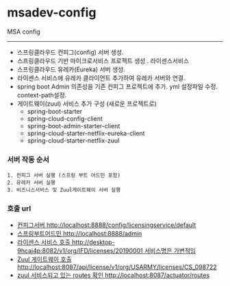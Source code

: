 # msadev-config
MSA config

---------

* 스프링클라우드 컨피그(config) 서버 생성.
* 스프링클라우드 기반 마이크로서비스 프로젝트 생성 . 라이센스서비스
* 스프링클라우드 유레카(Eureka) 서버 생성.
* 라이센스 서비스에 유레카 클라이언트 추가하여 유레카 서버와 연결.
* spring boot Admin 의존성을 기존 컨피그 프로젝트에 추가. yml 설정파일 수정. context-path설정.
* 게이트웨이(zuul) 서비스 추가 구성 (새로운 프로젝트로)
  * spring-boot-starter
  * spring-cloud-config-client
  * spring-boot-admin-starter-client
  * spring-cloud-starter-netflix-eureka-client
  * spring-cloud-starter-netflix-zuul

### 서버 작동 순서
```
1. 컨피그 서버 실행 (스프링 부트 어드민 포함)
2. 유레카 서버 실행
3. 비즈니스서비스 및 Zuul게이트웨이 서버 실행
```
### 호출 url
* [컨피그서버 http://localhost:8888/config/licensingservice/default](http://localhost:8888/config/licensingservice/default)
* [스프링부트어드민 http://localhost:8888/admin](http://localhost:8888/admin)
* [라이센스 서비스 호출 http://desktop-9hcaj4p:8082/v1/org/IFD/licenses/20190001 서비스명은 가변적임](http://desktop-9hcaj4p:8082/v1/org/IFD/licenses/20190001)
* [Zuul 게이트웨이 호출 http://localhost:8087/api/license/v1/org/USARMY/licenses/CS_098722](http://localhost:8087/api/license/v1/org/USARMY/licenses/CS_098722)
* [zuul 서비스되고 있는 routes 확인 http://localhost:8087/actuator/routes](http://localhost:8087/actuator/routes)
